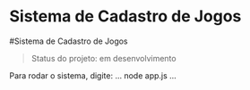 <h1>Sistema de Cadastro de Jogos</h1>

#Sistema de Cadastro de Jogos

  

> Status do projeto: em desenvolvimento

Para rodar o sistema, digite:
...
node app.js
...
